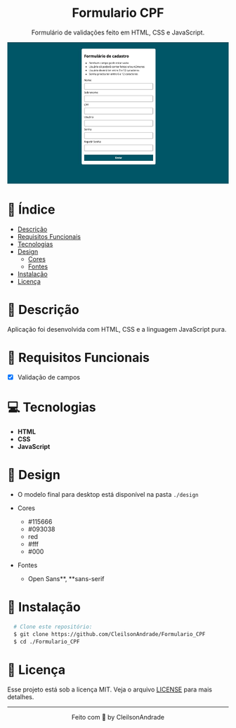 <div align="center">
  <h1>Formulario CPF</h1>
  <p>Formulário de validações feito em HTML, CSS e JavaScript.</p>
  <img src="./design/desktop.jpeg" alt="Logo" width="800">
</div>

# 📒 Índice
* [Descrição](#descrição)
* [Requisitos Funcionais](#requisitos)
* [Tecnologias](#tecnologias)
* [Design](#design)
  * [Cores](#cores)
  * [Fontes](#fontes)
* [Instalação](#instalação)
* [Licença](#licença)

# 📃 <span id="descrição">Descrição</span>
Aplicação foi desenvolvida com HTML, CSS e a linguagem JavaScript pura.

# 📌 <span id="requisitos">Requisitos Funcionais</span>
- [x] Validação de campos<br>

# 💻 <span id="tecnologias">Tecnologias</span>
- **HTML**
- **CSS**
- **JavaScript**

# 🎨 <span id="design">Design</span>
- O modelo final para desktop está disponível na pasta `./design`

- <span id="cores">Cores<br></span>
  * #115666<br>
  * #093038<br>
  * red<br>
  * #fff<br>
  * #000<br>

- <span id="fontes">Fontes<br></span>
  * Open Sans**, **sans-serif

# 🚀 <span id="instalação">Instalação</span>
```bash
  # Clone este repositório:
  $ git clone https://github.com/CleilsonAndrade/Formulario_CPF
  $ cd ./Formulario_CPF
```

# 📝 <span id="licença">Licença</span>
Esse projeto está sob a licença MIT. Veja o arquivo [LICENSE](LICENSE) para mais detalhes.

---

<p align="center">
  Feito com 💜 by CleilsonAndrade
</p>
